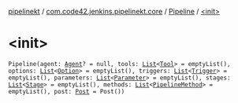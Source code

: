 [pipelinekt](../../index.md) / [com.code42.jenkins.pipelinekt.core](../index.md) / [Pipeline](index.md) / [&lt;init&gt;](./-init-.md)

# &lt;init&gt;

`Pipeline(agent: `[`Agent`](../-agent.md)`? = null, tools: `[`List`](https://kotlinlang.org/api/latest/jvm/stdlib/kotlin.collections/-list/index.html)`<`[`Tool`](../-tool.md)`> = emptyList(), options: `[`List`](https://kotlinlang.org/api/latest/jvm/stdlib/kotlin.collections/-list/index.html)`<`[`Option`](../-option.md)`> = emptyList(), triggers: `[`List`](https://kotlinlang.org/api/latest/jvm/stdlib/kotlin.collections/-list/index.html)`<`[`Trigger`](../-trigger.md)`> = emptyList(), parameters: `[`List`](https://kotlinlang.org/api/latest/jvm/stdlib/kotlin.collections/-list/index.html)`<`[`Parameter`](../-parameter/index.md)`> = emptyList(), stages: `[`List`](https://kotlinlang.org/api/latest/jvm/stdlib/kotlin.collections/-list/index.html)`<`[`Stage`](../../com.code42.jenkins.pipelinekt.core.stage/-stage/index.md)`> = emptyList(), methods: `[`List`](https://kotlinlang.org/api/latest/jvm/stdlib/kotlin.collections/-list/index.html)`<`[`PipelineMethod`](../../com.code42.jenkins.pipelinekt.core.method/-pipeline-method/index.md)`> = emptyList(), post: `[`Post`](../-post/index.md)` = Post())`
